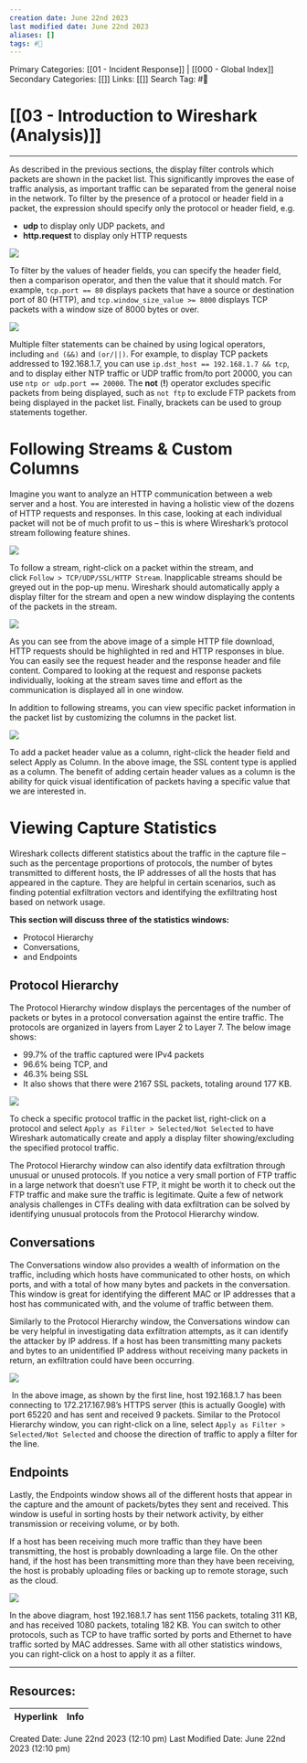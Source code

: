 ```yaml
---
creation date: June 22nd 2023
last modified date: June 22nd 2023
aliases: []
tags: #📖
---
```


Primary Categories: [[01 - Incident Response]] | [[000 - Global Index]] 
Secondary Categories: [[]] 
Links: [[]] 
Search Tag: #📖  

# [[03 - Introduction to Wireshark (Analysis)]]  
---

As described in the previous sections, the display filter controls which packets are shown in the packet list. This significantly improves the ease of traffic analysis, as important traffic can be separated from the general noise in the network. To filter by the presence of a protocol or header field in a packet, the expression should specify only the protocol or header field, e.g.

- **udp** to display only UDP packets, and
- **http.request** to display only HTTP requests

![](https://d2y9h8w1ydnujs.cloudfront.net/uploads/content/images/6788d7599cb25c8cb46e4df3aedc311edaab99a0ffb7c93a759cf0df0938766ebd7d0ca6d44b9f76e276243e90a0.png)

To filter by the values of header fields, you can specify the header field, then a comparison operator, and then the value that it should match. For example, `tcp.port == 80` displays packets that have a source or destination port of 80 (HTTP), and `tcp.window_size_value >= 8000` displays TCP packets with a window size of 8000 bytes or over. 

![](https://d2y9h8w1ydnujs.cloudfront.net/uploads/content/images/e9e5ac7efae8dc605cd83509e06581784925160e009fe80dbb10607c2624d8791ed321c774ed576281088129c463.png)

Multiple filter statements can be chained by using logical operators, including `and (&&)` and `(or/||)`. For example, to display TCP packets addressed to 192.168.1.7, you can use `ip.dst_host == 192.168.1.7 && tcp`, and to display either NTP traffic or UDP traffic from/to port 20000, you can use `ntp or udp.port == 20000`. The **not** (**!**) operator excludes specific packets from being displayed, such as `not ftp` to exclude FTP packets from being displayed in the packet list. Finally, brackets can be used to group statements together.

# Following Streams & Custom Columns

Imagine you want to analyze an HTTP communication between a web server and a host. You are interested in having a holistic view of the dozens of HTTP requests and responses. In this case, looking at each individual packet will not be of much profit to us – this is where Wireshark’s protocol stream following feature shines. 

![](https://d2y9h8w1ydnujs.cloudfront.net/uploads/content/images/fec16ef725a9cc211a00109f773828bbec0ba813ad98da34431e6fafecf2d0a1b2affb2dd475c77f8e0932dc6f12.png)

To follow a stream, right-click on a packet within the stream, and click `Follow > TCP/UDP/SSL/HTTP Stream`. Inapplicable streams should be greyed out in the pop-up menu. Wireshark should automatically apply a display filter for the stream and open a new window displaying the contents of the packets in the stream. 

![](https://d2y9h8w1ydnujs.cloudfront.net/uploads/content/images/fcbcbac30c4298cf552058a16ece4e05811e1e4e75acc3cf65a25c2038524cb64e0f1cf8aaad8771732132172db3.png)

As you can see from the above image of a simple HTTP file download, HTTP requests should be highlighted in red and HTTP responses in blue. You can easily see the request header and the response header and file content. Compared to looking at the request and response packets individually, looking at the stream saves time and effort as the communication is displayed all in one window. 

In addition to following streams, you can view specific packet information in the packet list by customizing the columns in the packet list. 

![](https://d2y9h8w1ydnujs.cloudfront.net/uploads/content/images/87d11fa8705e761a0de313b5e4d41595520d00180b4127e5e7b58c3228a8f4fdf5816d937f0c7b718ef79411300d.png)

To add a packet header value as a column, right-click the header field and select Apply as Column. In the above image, the SSL content type is applied as a column. The benefit of adding certain header values as a column is the ability for quick visual identification of packets having a specific value that we are interested in.

# Viewing Capture Statistics

Wireshark collects different statistics about the traffic in the capture file – such as the percentage proportions of protocols, the number of bytes transmitted to different hosts, the IP addresses of all the hosts that has appeared in the capture. They are helpful in certain scenarios, such as finding potential exfiltration vectors and identifying the exfiltrating host based on network usage.

**This section will discuss three of the statistics windows:**

- Protocol Hierarchy
- Conversations,
- and Endpoints

## Protocol Hierarchy

The Protocol Hierarchy window displays the percentages of the number of packets or bytes in a protocol conversation against the entire traffic. The protocols are organized in layers from Layer 2 to Layer 7. The below image shows:

- 99.7% of the traffic captured were IPv4 packets
- 96.6% being TCP, and
- 46.3% being SSL
- It also shows that there were 2167 SSL packets, totaling around 177 KB.

![](https://d2y9h8w1ydnujs.cloudfront.net/uploads/content/images/c8c984df37535b782e92c34fa052fb54c8b1706c37e8d44cdbb1ff231b5f4838252d67effa7f8279efd579056cff.png)

To check a specific protocol traffic in the packet list, right-click on a protocol and select `Apply as Filter > Selected/Not Selected` to have Wireshark automatically create and apply a display filter showing/excluding the specified protocol traffic.

The Protocol Hierarchy window can also identify data exfiltration through unusual or unused protocols. If you notice a very small portion of FTP traffic in a large network that doesn’t use FTP, it might be worth it to check out the FTP traffic and make sure the traffic is legitimate. Quite a few of network analysis challenges in CTFs dealing with data exfiltration can be solved by identifying unusual protocols from the Protocol Hierarchy window.

## Conversations

The Conversations window also provides a wealth of information on the traffic, including which hosts have communicated to other hosts, on which ports, and with a total of how many bytes and packets in the conversation. This window is great for identifying the different MAC or IP addresses that a host has communicated with, and the volume of traffic between them.

Similarly to the Protocol Hierarchy window, the Conversations window can be very helpful in investigating data exfiltration attempts, as it can identify the attacker by IP address. If a host has been transmitting many packets and bytes to an unidentified IP address without receiving many packets in return, an exfiltration could have been occurring.

![](https://d2y9h8w1ydnujs.cloudfront.net/uploads/content/images/860861ba2bd29c27957357a85558461f7bd44e289a3a8ef9b82980e785890defb835348ff310b9d1f7cc33da3e10.png)

 In the above image, as shown by the first line, host 192.168.1.7 has been connecting to 172.217.167.98’s HTTPS server (this is actually Google) with port 65220 and has sent and received 9 packets. Similar to the Protocol Hierarchy window, you can right-click on a line, select `Apply as Filter > Selected/Not Selected` and choose the direction of traffic to apply a filter for the line.

## Endpoints

Lastly, the Endpoints window shows all of the different hosts that appear in the capture and the amount of packets/bytes they sent and received. This window is useful in sorting hosts by their network activity, by either transmission or receiving volume, or by both. 

If a host has been receiving much more traffic than they have been transmitting, the host is probably downloading a large file. On the other hand, if the host has been transmitting more than they have been receiving, the host is probably uploading files or backing up to remote storage, such as the cloud. 

![](https://d2y9h8w1ydnujs.cloudfront.net/uploads/content/images/98531f9b99fe6c88ed88542df456dacd608c5bf4bc9a6bd5be4bfd4a08240c82ba7fba25ae94b3b7d79eee6d5a6e.png)

In the above diagram, host 192.168.1.7 has sent 1156 packets, totaling 311 KB, and has received 1080 packets, totaling 182 KB. You can switch to other protocols, such as TCP to have traffic sorted by ports and Ethernet to have traffic sorted by MAC addresses. Same with all other statistics windows, you can right-click on a host to apply it as a filter.


___

## Resources:

| Hyperlink | Info |
| --------- | ---- |


Created Date: June 22nd 2023 (12:10 pm) 
Last Modified Date: June 22nd 2023 (12:10 pm)
